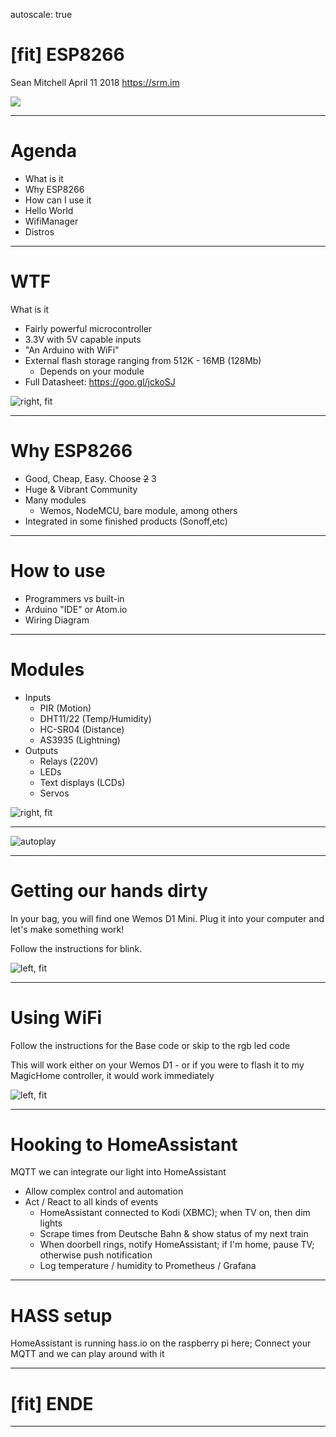 autoscale: true


# [fit] ESP8266
Sean Mitchell
April 11 2018
https://srm.im

![](img/esp-12.png)

---

# Agenda

* What is it
* Why ESP8266
* How can I use it
* Hello World
* WifiManager
* Distros

---

# WTF

What is it

* Fairly powerful microcontroller
* 3.3V with 5V capable inputs
* "An Arduino with WiFi"
* External flash storage ranging from 512K - 16MB (128Mb)
  * Depends on your module
* Full Datasheet: https://goo.gl/jckoSJ

![right, fit](img/esp12.png)

---

# Why ESP8266

* Good, Cheap, Easy. Choose ~~2~~ 3
* Huge & Vibrant Community
* Many modules
  * Wemos, NodeMCU, bare module, among others
* Integrated in some finished products (Sonoff,etc)

---

# How to use

* Programmers vs built-in
* Arduino "IDE" or Atom.io
* Wiring Diagram

---

# Modules

* Inputs
  * PIR (Motion)
  * DHT11/22 (Temp/Humidity)
  * HC-SR04 (Distance)
  * AS3935 (Lightning)
* Outputs
  * Relays (220V)
  * LEDs
  * Text displays (LCDs)
  * Servos

![right, fit](img/modules.jpg)

---


![autoplay](https://youtu.be/8ISbmQTbjDI?t=206)

---

# Getting our hands dirty


In your bag, you will find one Wemos D1 Mini. Plug it into your computer and let's make something work!

Follow the instructions for blink.

![left, fit](img/blink.png)

---

# Using WiFi

Follow the instructions for the Base code or skip to the rgb led code

This will work either on your Wemos D1 - or if you were to flash it to my MagicHome controller, it would work immediately

![left, fit](img/rgbled.png)

---

# Hooking to HomeAssistant

MQTT we can integrate our light into HomeAssistant

* Allow complex control and automation
* Act / React to all kinds of events
  * HomeAssistant connected to Kodi (XBMC); when TV on, then dim lights
  * Scrape times from Deutsche Bahn & show status of my next train
  * When doorbell rings, notify HomeAssistant; if I'm home, pause TV; otherwise push notification
  * Log temperature / humidity to Prometheus / Grafana

---

# HASS setup

HomeAssistant is running hass.io on the raspberry pi here; Connect your MQTT and we can play around with it

---

# [fit] ENDE

---
